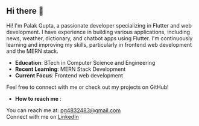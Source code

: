 ## Hi there 👋


Hi! I'm Palak Gupta, a passionate developer specializing in Flutter and web development. I have experience in building various applications, including news, weather, dictionary, and chatbot apps using Flutter. I'm continuously learning and improving my skills, particularly in frontend web development and the MERN stack.

- **Education**: BTech in Computer Science and Engineering
- **Recent Learning**: MERN Stack Development
- **Current Focus**: Frontend web development

Feel free to connect with me or check out my projects on GitHub!

- **How to reach me** :

You can reach me at: [pg4832483@gmail.com](mailto:pg4832483@gmail.com)  
Connect with me on [LinkedIn](https://www.linkedin.com/in/palakgupta251121/)



